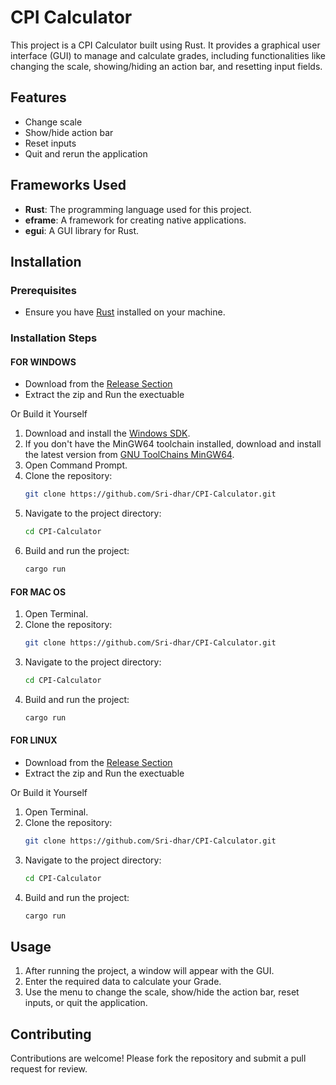 # CPI Calculator

This project is a CPI Calculator built using Rust. It provides a graphical user interface (GUI) to manage and calculate grades, including functionalities like changing the scale, showing/hiding an action bar, and resetting input fields.

## Features

- Change scale
- Show/hide action bar
- Reset inputs
- Quit and rerun the application

## Frameworks Used

- **Rust**: The programming language used for this project.
- **eframe**: A framework for creating native applications.
- **egui**: A GUI library for Rust.

## Installation

### Prerequisites

- Ensure you have [Rust](https://www.rust-lang.org/tools/install) installed on your machine.

### Installation Steps

#### FOR WINDOWS
- Download from the [Release Section](https://github.com/Sri-dhar/CPI-Calculator/releases/tag/window_beta)
- Extract the zip and Run the exectuable

 Or
Build it Yourself

1. Download and install the [Windows SDK](https://developer.microsoft.com/en-us/windows/downloads/windows-sdk/).
2. If you don't have the MinGW64 toolchain installed, download and install the latest version from [GNU ToolChains MinGW64](https://gnutoolchains.com/mingw64/).
3. Open Command Prompt.
4. Clone the repository:
    ```sh
    git clone https://github.com/Sri-dhar/CPI-Calculator.git
    ```
5. Navigate to the project directory:
    ```sh
    cd CPI-Calculator
    ```
6. Build and run the project:
    ```sh
    cargo run
    ```
#### FOR MAC OS

1. Open Terminal.
2. Clone the repository:
    ```sh
    git clone https://github.com/Sri-dhar/CPI-Calculator.git
    ```
3. Navigate to the project directory:
    ```sh
    cd CPI-Calculator
    ```
4. Build and run the project:
    ```sh
    cargo run
    ```

#### FOR LINUX
- Download from the [Release Section](https://github.com/Sri-dhar/CPI-Calculator/releases/tag/window_beta)
- Extract the zip and Run the exectuable

 Or
Build it Yourself

1. Open Terminal.
2. Clone the repository:
    ```sh
    git clone https://github.com/Sri-dhar/CPI-Calculator.git
    ```
3. Navigate to the project directory:
    ```sh
    cd CPI-Calculator
    ```
4. Build and run the project:
    ```sh
    cargo run
    ```

## Usage

1. After running the project, a window will appear with the GUI.
2. Enter the required data to calculate your Grade.
3. Use the menu to change the scale, show/hide the action bar, reset inputs, or quit the application.

## Contributing

Contributions are welcome! Please fork the repository and submit a pull request for review.

